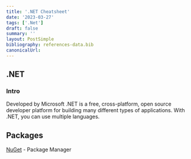 ```yaml
---
title: '.NET Cheatsheet'
date: '2023-03-27'
tags: ['.Net']
draft: false
summary: ''
layout: PostSimple
bibliography: references-data.bib
canonicalUrl:
---
```


## .NET

### Intro

Developed by Microsoft .NET is a free, cross-platform, open source developer platform for building many different types of applications. With .NET, you can use multiple languages.

## Packages

[NuGet](https://www.nuget.org/) - Package Manager
